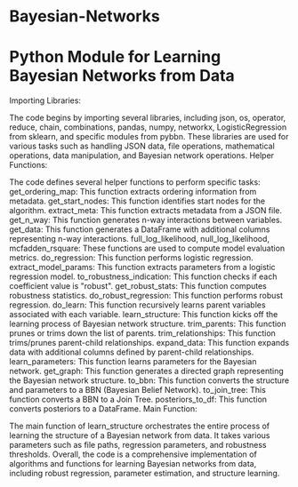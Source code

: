 # Bayesian-Networks


# Python Module for Learning Bayesian Networks from Data

Importing Libraries:

The code begins by importing several libraries, including json, os, operator, reduce, chain, combinations, pandas, numpy, networkx, LogisticRegression from sklearn, and specific modules from pybbn. These libraries are used for various tasks such as handling JSON data, file operations, mathematical operations, data manipulation, and Bayesian network operations.
Helper Functions:

The code defines several helper functions to perform specific tasks:
get_ordering_map: This function extracts ordering information from metadata.
get_start_nodes: This function identifies start nodes for the algorithm.
extract_meta: This function extracts metadata from a JSON file.
get_n_way: This function generates n-way interactions between variables.
get_data: This function generates a DataFrame with additional columns representing n-way interactions.
full_log_likelihood, null_log_likelihood, mcfadden_rsquare: These functions are used to compute model evaluation metrics.
do_regression: This function performs logistic regression.
extract_model_params: This function extracts parameters from a logistic regression model.
to_robustness_indication: This function checks if each coefficient value is "robust".
get_robust_stats: This function computes robustness statistics.
do_robust_regression: This function performs robust regression.
do_learn: This function recursively learns parent variables associated with each variable.
learn_structure: This function kicks off the learning process of Bayesian network structure.
trim_parents: This function prunes or trims down the list of parents.
trim_relationships: This function trims/prunes parent-child relationships.
expand_data: This function expands data with additional columns defined by parent-child relationships.
learn_parameters: This function learns parameters for the Bayesian network.
get_graph: This function generates a directed graph representing the Bayesian network structure.
to_bbn: This function converts the structure and parameters to a BBN (Bayesian Belief Network).
to_join_tree: This function converts a BBN to a Join Tree.
posteriors_to_df: This function converts posteriors to a DataFrame.
Main Function:

The main function of learn_structure orchestrates the entire process of learning the structure of a Bayesian network from data. It takes various parameters such as file paths, regression parameters, and robustness thresholds.
Overall, the code is a comprehensive implementation of algorithms and functions for learning Bayesian networks from data, including robust regression, parameter estimation, and structure learning.






